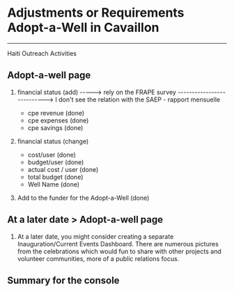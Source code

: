 # Adjustments or Requirements Adopt-a-Well in Cavaillon
---

Haiti Outreach Activities

## Adopt-a-well page

1. financial status (add) -----> rely on the FRAPE survey
   ---------------------------> I don't see the relation with the SAEP - rapport mensuelle

   - cpe revenue (done)
   - cpe expenses (done)
   - cpe savings (done)

2. financial status (change)

   - cost/user (done)
   - budget/user (done)
   - actual cost / user (done)
   - total budget (done)
   - Well Name (done)

3. Add to the funder for the Adopt-a-Well (done)

## At a later date > Adopt-a-well page

1. At a later date, you might consider creating a separate Inauguration/Current Events Dashboard. There are numerous pictures from the celebrations which would fun to share with other projects and volunteer communities, more of a public relations focus.

## Summary for the console

